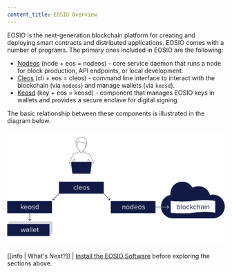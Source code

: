```yaml
---
content_title: EOSIO Overview
---
```


EOSIO is the next-generation blockchain platform for creating and deploying smart contracts and distributed applications. EOSIO comes with a number of programs. The primary ones included in EOSIO are the following:

* [Nodeos](01_nodeos/index.md) (node + eos = nodeos)  - core service daemon that runs a node for block production, API endpoints, or local development.
* [Cleos](02_cleos/index.md) (cli + eos = cleos) - command line interface to interact with the blockchain (via `nodeos`) and manage wallets (via `keosd`).
* [Keosd](03_keosd/index.md) (key + eos = keosd) - component that manages EOSIO keys in wallets and provides a secure enclave for digital signing.

The basic relationship between these components is illustrated in the diagram below.

![EOSIO components](eosio_components.png)

[[info | What's Next?]]
| [Install the EOSIO Software](00_install/index.md) before exploring the sections above.
